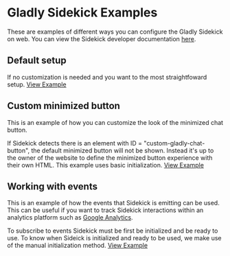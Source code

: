 # Gladly Sidekick Examples
These are examples of different ways you can configure the Gladly Sidekick on web. 
You can view the Sidekick developer documentation [here](https://developer.gladly.com/sidekick/).

## Default setup
If no customization is needed and you want to the most straightfoward setup. [View Example](docs/default)

## Custom minimized button
This is an example of how you can customize the look of the minimized chat button. 

If Sidekick detects there is an element with ID = "custom-gladly-chat-button", the default minimized button will not be shown. Instead it's up to the owner of the website to define the minimized button experience with their own HTML. This example uses basic initialization. 
[View Example](docs/custom-minimized-button)

## Working with events
This is an example of how the events that Sidekick is emitting can be used. This can be useful if you want to track Sidekick interactions within an analytics platform such as [Google Analytics](https://developers.google.com/analytics/devguides/collection/analyticsjs/events). 

To subscribe to events Sidekick must be first be initialized and be ready to use. To know when Sideick is initialized and ready to be used, we make use of the manual initialization method.
[View Example](docs/working-with-events)
